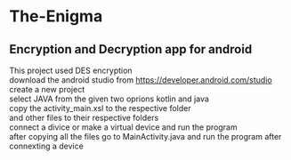 # The-Enigma </br>
## Encryption and Decryption app for android </br>
This project used DES encryption </br>
download the android studio from https://developer.android.com/studio </br>
create a new project </br>
select JAVA from the given two oprions kotlin and java </br>
copy the activity_main.xsl to the respective folder </br>
and other files to their respective folders </br>
connect a divice or make a virtual device and run the program </br>
after copying all the files go to MainActivity.java and run the program after connexting a device
